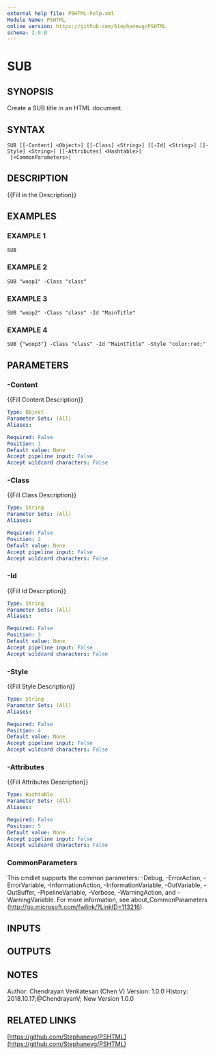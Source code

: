 ```yaml
---
external help file: PSHTML-help.xml
Module Name: PSHTML
online version: https://github.com/Stephanevg/PSHTML
schema: 2.0.0
---
```


# SUB

## SYNOPSIS
Create a SUB title in an HTML document.

## SYNTAX

```
SUB [[-Content] <Object>] [[-Class] <String>] [[-Id] <String>] [[-Style] <String>] [[-Attributes] <Hashtable>]
 [<CommonParameters>]
```

## DESCRIPTION
{{Fill in the Description}}

## EXAMPLES

### EXAMPLE 1
```
SUB
```

### EXAMPLE 2
```
SUB "woop1" -Class "class"
```

### EXAMPLE 3
```
SUB "woop2" -Class "class" -Id "MainTitle"
```

### EXAMPLE 4
```
SUB {"woop3"} -Class "class" -Id "MaintTitle" -Style "color:red;"
```

## PARAMETERS

### -Content
{{Fill Content Description}}

```yaml
Type: Object
Parameter Sets: (All)
Aliases:

Required: False
Position: 1
Default value: None
Accept pipeline input: False
Accept wildcard characters: False
```

### -Class
{{Fill Class Description}}

```yaml
Type: String
Parameter Sets: (All)
Aliases:

Required: False
Position: 2
Default value: None
Accept pipeline input: False
Accept wildcard characters: False
```

### -Id
{{Fill Id Description}}

```yaml
Type: String
Parameter Sets: (All)
Aliases:

Required: False
Position: 3
Default value: None
Accept pipeline input: False
Accept wildcard characters: False
```

### -Style
{{Fill Style Description}}

```yaml
Type: String
Parameter Sets: (All)
Aliases:

Required: False
Position: 4
Default value: None
Accept pipeline input: False
Accept wildcard characters: False
```

### -Attributes
{{Fill Attributes Description}}

```yaml
Type: Hashtable
Parameter Sets: (All)
Aliases:

Required: False
Position: 5
Default value: None
Accept pipeline input: False
Accept wildcard characters: False
```

### CommonParameters
This cmdlet supports the common parameters: -Debug, -ErrorAction, -ErrorVariable, -InformationAction, -InformationVariable, -OutVariable, -OutBuffer, -PipelineVariable, -Verbose, -WarningAction, and -WarningVariable.
For more information, see about_CommonParameters (http://go.microsoft.com/fwlink/?LinkID=113216).

## INPUTS

## OUTPUTS

## NOTES
Author: Chendrayan Venkatesan (Chen V)
Version: 1.0.0
History:
    2018.10.17;@ChendrayanV; New Version 1.0.0

## RELATED LINKS

[https://github.com/Stephanevg/PSHTML](https://github.com/Stephanevg/PSHTML)

